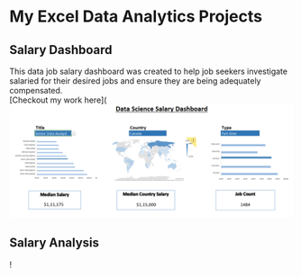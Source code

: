 # My Excel Data Analytics Projects  
## Salary Dashboard  
This data job salary dashboard was created to help job seekers investigate salaried for their desired jobs and ensure they are being adequately compensated.  
[Checkout my work here](
![Salary_Dashboard_Final_Dashboard](https://github.com/selsiyaganesan/Excel-Project_Data-Analytics/blob/main/Project%201%20Dashboard/Screenshot%202025-07-19%20052000.png)  
## Salary Analysis  
!
